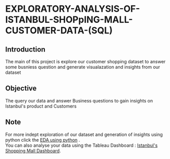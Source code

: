 # EXPLORATORY-ANALYSIS-OF-ISTANBUL-SHOPpING-MALL-CUSTOMER-DATA-(SQL)
## Introduction
The main of this project is explore our customer shopping dataset to answer some busniess question and generate visualazation and insights from our dataset

## Objective
The query our data and answer Business questions to gain insights on Istanbul's product and Customers


## Note
For more indept exploration of our dataset and generation of insights using python click the  <a href=" ">EDA using python</a> .
<br>
You can also analyse your data using the Tableau Dashboard : <a href="https://public.tableau.com/app/profile/richard.oloyede/viz/IstanbullMalls1/IstanbulMallsDashboard?publish=yes">Istanbul's Shopping Mall Dashboard</a>.
